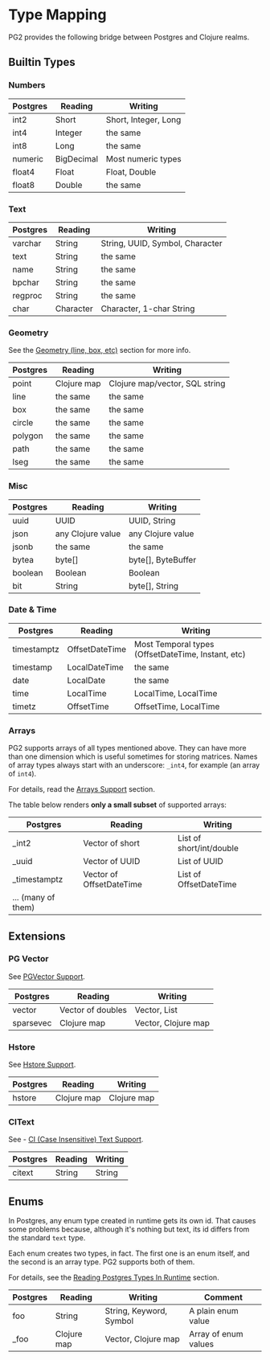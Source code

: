 # Type Mapping

PG2 provides the following bridge between Postgres and Clojure realms.

## Builtin Types

### Numbers

| Postgres | Reading    | Writing              |
|----------|------------|----------------------|
| int2     | Short      | Short, Integer, Long |
| int4     | Integer    | the same             |
| int8     | Long       | the same             |
| numeric  | BigDecimal | Most numeric types   |
| float4   | Float      | Float, Double        |
| float8   | Double     | the same             |

### Text

| Postgres | Reading   | Writing                         |
|----------|-----------|---------------------------------|
| varchar  | String    | String, UUID, Symbol, Character |
| text     | String    | the same                        |
| name     | String    | the same                        |
| bpchar   | String    | the same                        |
| regproc  | String    | the same                        |
| char     | Character | Character, 1-char String        |

### Geometry

See the [Geometry (line, box, etc)](/docs/geometry.md) section for more info.

| Postgres | Reading     | Writing                        |
|----------|-------------|--------------------------------|
| point    | Clojure map | Clojure map/vector, SQL string |
| line     | the same    | the same                       |
| box      | the same    | the same                       |
| circle   | the same    | the same                       |
| polygon  | the same    | the same                       |
| path     | the same    | the same                       |
| lseg     | the same    | the same                       |

### Misc

| Postgres | Reading           | Writing            |
|----------|-------------------|--------------------|
| uuid     | UUID              | UUID, String       |
| json     | any Clojure value | any Clojure value  |
| jsonb    | the same          | the same           |
| bytea    | byte[]            | byte[], ByteBuffer |
| boolean  | Boolean           | Boolean            |
| bit      | String            | byte[], String     |

### Date & Time

| Postgres    | Reading        | Writing                                            |
|-------------|----------------|----------------------------------------------------|
| timestamptz | OffsetDateTime | Most Temporal types (OffsetDateTime, Instant, etc) |
| timestamp   | LocalDateTime  | the same                                           |
| date        | LocalDate      | the same                                           |
| time        | LocalTime      | LocalTime, LocalTime                               |
| timetz      | OffsetTime     | OffsetTime, LocalTime                              |

### Arrays

PG2 supports arrays of all types mentioned above. They can have more than one
dimension which is useful sometimes for storing matrices. Names of array types
always start with an underscore: `_int4`, for example (an array of `int4`).

For details, read the [Arrays Support](/docs/arrays.md) section.

The table below renders **only a small subset** of supported arrays:

| Postgres           | Reading                  | Writing                  |
|--------------------|--------------------------|--------------------------|
| _int2              | Vector of short          | List of short/int/double |
| _uuid              | Vector of UUID           | List of UUID             |
| _timestamptz       | Vector of OffsetDateTime | List of OffsetDateTime   |
| ... (many of them) |                          |                          |

## Extensions

### PG Vector

See [PGVector Support](/docs/pgvector.md).

| Postgres  | Reading           | Writing             |
|-----------|-------------------|---------------------|
| vector    | Vector of doubles | Vector, List        |
| sparsevec | Clojure map       | Vector, Clojure map |

### Hstore

See [Hstore Support](/docs/hstore.md).

| Postgres | Reading     | Writing     |
|----------|-------------|-------------|
| hstore   | Clojure map | Clojure map |

### CIText

See - [CI (Case Insensitive) Text Support](/docs/citext.md).

| Postgres | Reading | Writing |
|----------|---------|---------|
| citext   | String  | String  |

## Enums

In Postgres, any enum type created in runtime gets its own id. That causes some
problems because, although it's nothing but text, its id differs from the
standard `text` type.

Each enum creates two types, in fact. The first one is an enum itself, and the
second is an array type. PG2 supports both of them.

For details, see the [Reading Postgres Types In Runtime](/docs/read-pg-types.md)
section.

| Postgres | Reading     | Writing                 | Comment              |
|----------|-------------|-------------------------|----------------------|
| foo      | String      | String, Keyword, Symbol | A plain enum value   |
| _foo     | Clojure map | Vector, Clojure map     | Array of enum values |
